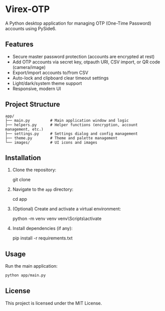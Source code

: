 # Virex-OTP

A Python desktop application for managing OTP (One-Time Password) accounts using PySide6.

## Features

- Secure master password protection (accounts are encrypted at rest)
- Add OTP accounts via secret key, otpauth URI, CSV import, or QR code (camera/image)
- Export/import accounts to/from CSV
- Auto-lock and clipboard clear timeout settings
- Light/dark/system theme support
- Responsive, modern UI

## Project Structure
```
app/
├── main.py         # Main application window and logic
├── helpers.py      # Helper functions (encryption, account management, etc.)
├── settings.py     # Settings dialog and config management
├── theme.py        # Theme and palette management
└── images/         # UI icons and images
```

## Installation

1. Clone the repository:

   git clone <your-repo-url>
2. Navigate to the `app` directory:

   cd app

3. (Optional) Create and activate a virtual environment:
    
    python -m venv venv venv\Scripts\activate

4. Install dependencies (if any):

   pip install -r requirements.txt

## Usage

Run the main application:

```bash
python app/main.py
```

## License

This project is licensed under the MIT License.